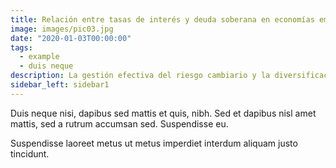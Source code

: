 ```yaml
---
title: Relación entre tasas de interés y deuda soberana en economías emergentes.
image: images/pic03.jpg
date: "2020-01-03T00:00:00"
tags:
  - example
  - duis neque
description: La gestión efectiva del riesgo cambiario y la diversificación de carteras en mercados emergentes son claves para mantener la estabilidad financiera y generar valor en el largo plazo.
sidebar_left: sidebar1
---
```

Duis neque nisi, dapibus sed mattis et quis, nibh. Sed et dapibus nisl amet
mattis, sed a rutrum accumsan sed. Suspendisse eu.
<!-- more -->
Suspendisse laoreet metus ut metus imperdiet interdum aliquam justo tincidunt.
